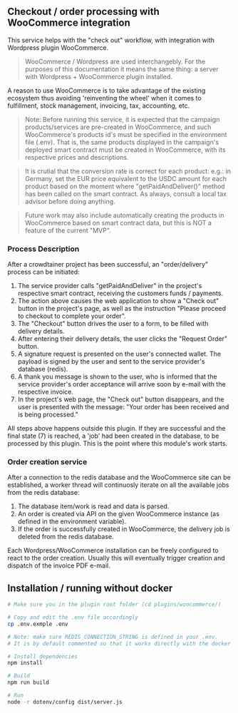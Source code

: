 
## Checkout / order processing with WooCommerce integration

This service helps with the "check out" workflow, with integration with Wordpress plugin WooCommerce.

> WooCommerce / Wordpress are used interchangebly. For the purposes of this documentation it means the same thing: a server with Wordpress + WooCommerce plugin installed.

A reason to use WooCommerce is to take advantage of the existing ecosystem thus avoiding 'reinventing the wheel' when it comes to fulfillment, stock management, invoicing, tax, accounting, etc.

> Note: Before running this service, it is expected that the campaign products/services are pre-created in WooCommerce, and such WooCommerce's products id's must be specified in the environment file (.env). That is, the same products displayed in the campaign's deployed smart contract must be created in WooCommerce, with its respective prices and descriptions.

> It is crutial that the conversion rate is correct for each product: e.g.: in Germany, set the  EUR price equivalent to the USDC amount for each product based on the moment where "getPaidAndDeliver()" method has been called on the smart contract. As always, consult a local tax advisor before doing anything.

> Future work may also include automatically creating the products in WooCommerce based on smart contract data, but this is NOT a feature of the current "MVP".

### Process Description

After a crowdtainer project has been successful, an "order/delivery" process can be initiated:

1. The service provider calls "getPaidAndDeliver" in the project's respective smart contract, receiving the customers funds / payments.
2. The action above causes the web application to show a "Check out" button in the project's page, as well as the instruction "Please proceed to checkout to complete your order".
3. The "Checkout" button drives the user to a form, to be filled with delivery details.
4. After entering their delivery details, the user clicks the "Request Order" button.
5. A signature request is presented on the user's connected wallet. The payload is signed by the user and sent to the service provider's database (redis).
6. A thank you message is shown to the user, who is informed that the service provider's order acceptance will arrive soon by e-mail with the respective invoice.
7. In the project's web page, the "Check out" button disappears, and the user is presented with the message: "Your order has been received and is being processed."

All steps above happens outside this plugin. If they are successful and the final state (7) is reached, a 'job' had been created in the database, to be processed by this plugin. This is the point where this module's work starts.

### Order creation service

After a connection to the redis database and the WooCommerce site can be established, a worker thread will continuosly iterate on all the available jobs from the redis database:

1. The database item/work is read and data is parsed.
2. An order is created via API on the given WooCommerce instance (as defined in the environment variable).
3. If the order is successfully created in WooCommerce, the delivery job is deleted from the redis database.

Each Wordpress/WooCommerce installation can be freely configured to react to the order creation. Usually this will eventually trigger creation and dispatch of the invoice PDF e-mail.


## Installation / running without docker

```sh
# Make sure you in the plugin root folder (cd plugins/woocommerce/)

# Copy and edit the .env file accordingly
cp .env.exmple .env

# Note: make sure REDIS_CONNECTION_STRING is defined in your .env.
# It is by default commented so that it works directly with the docker compose setup, which sets the value.

# Install dependencies
npm install

# Build
npm run build

# Run
node -r dotenv/config dist/server.js

```

